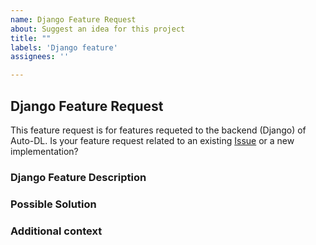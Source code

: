 ```yaml
---
name: Django Feature Request
about: Suggest an idea for this project
title: ""
labels: 'Django feature'
assignees: ''

---
```


## Django Feature Request

This feature request is for features requeted to the backend (Django) of Auto-DL.
Is your feature request related to an existing [Issue](https://www.github.com/Auto-DL/Generator/issues) or a new implementation?
<!--  If related to an issue, please link it here using "See #<issue-number>"  -->


### Django Feature Description
<!-- A clear and concise description of the feature you're requesting. -->


<!-- Optional Sections below. Remove if not being used -->

### Possible Solution
<!-- We would love to know if you can suggest a solution to the feature you're requesting, if nothing else it'll help us understand your expectations -->

### Additional context
<!-- If you can, explain how users will be able to use this and possibly write out a version of the docs or add a screenshot or design for the same -->
